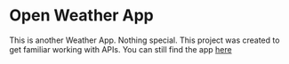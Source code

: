 # Open Weather App

This is another Weather App. Nothing special. This project was created to get familiar working with APIs.
You can still find the app [here](https://play.google.com/store/apps/details?id=com.iqsoft.openweather)
